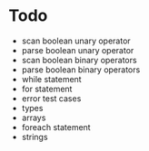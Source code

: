 # Todo
* scan boolean unary operator
* parse boolean unary operator
* scan boolean binary operators
* parse boolean binary operators
* while statement
* for statement
* error test cases
* types
* arrays
* foreach statement
* strings